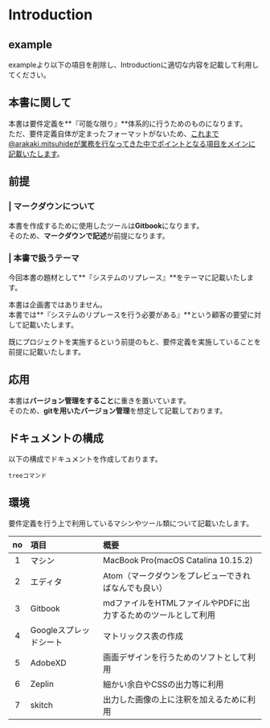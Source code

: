 # Introduction

## example
exampleより以下の項目を削除し、Introductionに適切な内容を記載して利用してください。

## 本書に関して
本書は要件定義を**『可能な限り』**体系的に行うためのものになります。  
ただ、要件定義自体が定まったフォーマットがないため、これまで@arakaki.mitsuhideが業務を行なってきた中でポイントとなる項目をメインに記載いたします。

## 前提
### | マークダウンについて
本書を作成するために使用したツールは**Gitbook**になります。  
そのため、**マークダウンで記述**が前提になります。

### | 本書で扱うテーマ
今回本書の題材として**『システムのリプレース』**をテーマに記載いたします。

本書は企画書ではありません。  
本書では**『システムのリプレースを行う必要がある』**という顧客の要望に対して記載いたします。

既にプロジェクトを実施するという前提のもと、要件定義を実施していることを前提に記載いたします。

## 応用
本書は**バージョン管理をすること**に重きを置いています。  
そのため、**gitを用いたバージョン管理**を想定して記載しております。

## ドキュメントの構成
以下の構成でドキュメントを作成しております。

```
treeコマンド
```

## 環境
要件定義を行う上で利用しているマシンやツール類について記載いたします。

|no|項目|概要|
|:---:|:---|:---|
|1|マシン|MacBook Pro(macOS Catalina 10.15.2)|
|2|エディタ|Atom（マークダウンをプレビューできればなんでも良い）|
|3|Gitbook|mdファイルをHTMLファイルやPDFに出力するためのツールとして利用|
|4|Googleスプレッドシート|マトリックス表の作成|
|5|AdobeXD|画面デザインを行うためのソフトとして利用|
|6|Zeplin|細かい余白やCSSの出力等に利用|
|7|skitch|出力した画像の上に注釈を加えるために利用|













